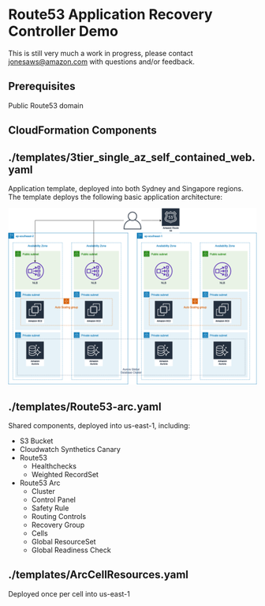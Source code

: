 # Route53 Application Recovery Controller Demo
This is still very much a work in progress, please contact jonesaws@amazon.com with questions and/or feedback.

## Prerequisites
Public Route53 domain

## CloudFormation Components
## ./templates/3tier_single_az_self_contained_web.yaml
Application template, deployed into both Sydney and Singapore regions.  The template deploys the following basic application architecture:

![Application Architecture](./images/r53_Arc_demo.png)

## ./templates/Route53-arc.yaml
Shared components, deployed into us-east-1, including:

- S3 Bucket
- Cloudwatch Synthetics Canary
- Route53
  - Healthchecks
  - Weighted RecordSet
- Route53 Arc
  - Cluster
  - Control Panel
  - Safety Rule
  - Routing Controls
  - Recovery Group
  - Cells
  - Global ResourceSet
  - Global Readiness Check



## ./templates/ArcCellResources.yaml
Deployed once per cell into us-east-1
